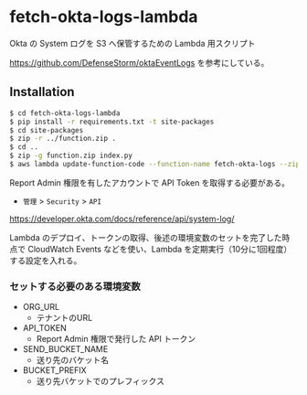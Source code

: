 # fetch-okta-logs-lambda

Okta の System ログを S3 へ保管するための Lambda 用スクリプト

https://github.com/DefenseStorm/oktaEventLogs を参考にしている。

## Installation

```sh
$ cd fetch-okta-logs-lambda
$ pip install -r requirements.txt -t site-packages
$ cd site-packages
$ zip -r ../function.zip .
$ cd ..
$ zip -g function.zip index.py
$ aws lambda update-function-code --function-name fetch-okta-logs --zip-file fileb://function.zip --publish
```

Report Admin 権限を有したアカウントで API Token を取得する必要がある。
* `管理` > `Security` > `API`

https://developer.okta.com/docs/reference/api/system-log/

Lambda のデプロイ、トークンの取得、後述の環境変数のセットを完了した時点で CloudWatch Events などを使い、Lambda を定期実行（10分に1回程度）する設定を入れる。

### セットする必要のある環境変数

- ORG_URL
  - テナントのURL
- API_TOKEN
  - Report Admin 権限で発行した API トークン
- SEND_BUCKET_NAME
  - 送り先のバケット名
- BUCKET_PREFIX
  - 送り先バケットでのプレフィックス
